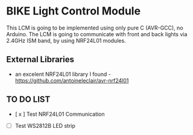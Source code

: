 
# BIKE Light Control Module

This LCM is going to be implemented using only pure C (AVR-GCC), no Arduino.
The LCM is going to communicate with front and back lights via 2.4GHz ISM band, by using NRF24L01 modules. 

## External Libraries
- an excelent NRF24L01 library I found - https://github.com/antoineleclair/avr-nrf24l01


## TO DO LIST
- [ x ] Test NRF24L01 Communication
- [ ] Test WS2812B LED strip


